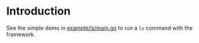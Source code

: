 # Introduction

See the simple demo in [example/ls/main.go](/example/ls/main.go) to run a `ls` command with the framework.